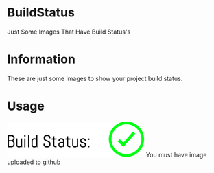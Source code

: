 # BuildStatus
Just Some Images That Have Build Status's

# Information
These are just some images to show your project build status.

# Usage
[![reponame dualmode](https://github.com/defcn/BuildStatus/raw/master/passing.png)](#features)
You must have image uploaded to github
